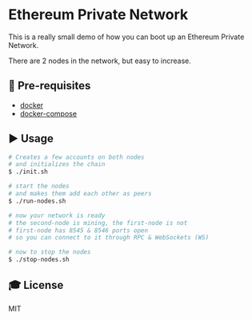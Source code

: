 # Ethereum Private Network

This is a really small demo of how you can boot up an Ethereum Private Network.

There are 2 nodes in the network, but easy to increase.

## 💾 Pre-requisites

* [docker](https://www.docker.com/)
* [docker-compose](https://docs.docker.com/compose/install/)

## ▶️ Usage

```sh
# Creates a few accounts on both nodes
# and initializes the chain
$ ./init.sh

# start the nodes
# and makes them add each other as peers
$ ./run-nodes.sh

# now your network is ready
# the second-node is mining, the first-node is not
# first-node has 8545 & 8546 ports open
# so you can connect to it through RPC & WebSockets (WS)

# now to stop the nodes
$ ./stop-nodes.sh
```

## 🎓 License

MIT
